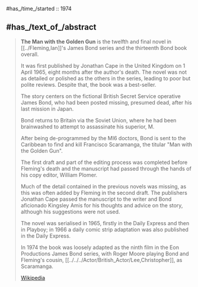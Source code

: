 
#has_/time_/started :: 1974

## #has_/text_of_/abstract 

> **The Man with the Golden Gun** is the twelfth and final novel in [[../Fleming,Ian]]'s James Bond series 
> and the thirteenth Bond book overall. 
> 
> It was first published by Jonathan Cape in the United Kingdom on 1 April 1965, eight months after the author's death. 
> The novel was not as detailed or polished as the others in the series, leading to poor but polite reviews. 
> Despite that, the book was a best-seller.
>
> The story centers on the fictional British Secret Service operative James Bond, 
> who had been posted missing, presumed dead, after his last mission in Japan. 
> 
> Bond returns to Britain via the Soviet Union, 
> where he had been brainwashed to attempt to assassinate his superior, M. 
> 
> After being de-programmed by the MI6 doctors, 
> Bond is sent to the Caribbean to find and kill Francisco Scaramanga, the titular "Man with the Golden Gun".
>
> The first draft and part of the editing process was completed before Fleming's death 
> and the manuscript had passed through the hands of his copy editor, William Plomer. 
> 
> Much of the detail contained in the previous novels was missing, 
> as this was often added by Fleming in the second draft. 
> The publishers Jonathan Cape passed the manuscript to the writer and Bond aficionado Kingsley Amis 
> for his thoughts and advice on the story, although his suggestions were not used.
>
> The novel was serialised in 1965, firstly in the Daily Express and then in Playboy; 
> in 1966 a daily comic strip adaptation was also published in the Daily Express. 
> 
> In 1974 the book was loosely adapted as the ninth film in the Eon Productions James Bond series, 
> with Roger Moore playing Bond and Fleming's cousin, [[../../../Actor/British_Actor/Lee,Christopher]], as Scaramanga.
>
> [Wikipedia](https://en.wikipedia.org/wiki/The%20Man%20with%20the%20Golden%20Gun%20(novel))



